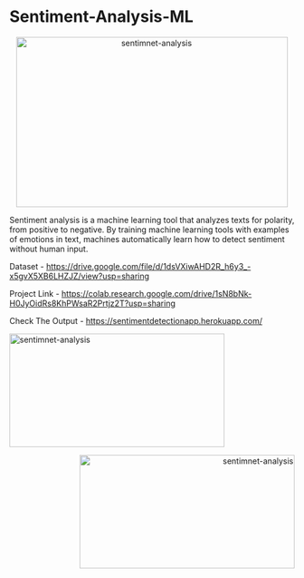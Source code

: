 # Sentiment-Analysis-ML
<p align="center">
<img src="https://www.kdnuggets.com/images/sentiment-fig-1-689.jpg" alt='sentimnet-analysis' height=300 width=480> </a></p>


Sentiment analysis is a machine learning tool that analyzes texts for polarity, from positive to negative. By training machine 
learning tools with examples of emotions in text, machines automatically learn how to detect sentiment without human input.


Dataset - https://drive.google.com/file/d/1dsVXiwAHD2R_h6y3_-x5gvX5XB6LHZJZ/view?usp=sharing


Project Link - https://colab.research.google.com/drive/1sN8bNk-H0JyOidRs8KhPWsaR2Prtjz2T?usp=sharing


Check The Output - https://sentimentdetectionapp.herokuapp.com/


<p align="left">
<img src="https://i.im.ge/2021/07/01/uhd3c.png" alt='sentimnet-analysis' height=200 width=380></a></p>
<p align='right'>
<img src="https://i.im.ge/2021/07/01/uhq4L.png"alt='sentimnet-analysis' height=200 width=380> </a></p>


